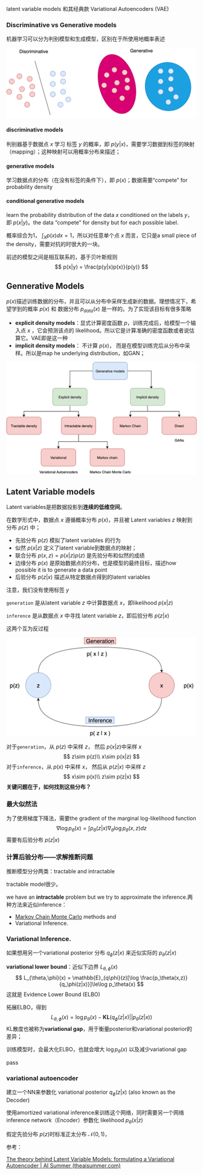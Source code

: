 latent variable models 和其经典款 Variational Autoencoders (VAE)

### Discriminative vs Generative models

机器学习可以分为判别模型和生成模型，区别在于所使用地概率表述

![discriminative-generative](./imags/discriminative-generative.png)

#### discriminative models

判别器基于数据点 $x$ 学习 标签 $y$ 的概率，即 $p(y|x)$，需要学习数据到标签的映射（mapping）；这种映射可以用概率分布来描述；

#### generative models

学习数据点的分布（在没有标签的条件下），即 $p(x)$；数据需要“compete” for probability density

#### conditional generative models

learn the probability distribution of the data $x$ conditioned on the labels $y$， 即 $p(x|y)$。the data “compete” for density but for each possible label.

概率综合为1， $\int_X p(x)dx=1$，所以对任意单个点 $x$ 而言，它只是a small piece of the density，需要对抗的时很大的一块。

前述的模型之间是相互联系的，基于贝叶斯规则
$$
p(x|y) = \frac{p(y|x)p(x)}{p(y)}
$$

## Gennerative Models

$p(x)$描述训练数据的分布，并且可以从分布中采样生成新的数据。理想情况下，希望学到的概率 $p(x)$ 和 数据分布 $p_{data}(x)$ 是一样的。为了实现该目标有很多策略

- **explicit density models**：显式计算密度函数 $p$，训练完成后，给模型一个输入点 $x$ ，它会预测该点的 likelihood。所以它是计算准确的密度函数或者说估算它。VAE即是这一种
- **implicit density models**： 不计算 $p(x)$， 而是在模型训练完后从分布中采样。所以是map he underlying distribution，如GAN；

![generative-models](./imags/generative-models.png)

## Latent Variable models

Latent variables是把数据投影到**连续的低维空间**。

在数学形式中，数据点 $x$ 遵循概率分布 $p(x)$，并且被 Latent variables $z$ 映射到分布 $p(z)$ 中；

- 先验分布 $p(z)$ 模拟了latent variables 的行为
- 似然 $p(x|z)$ 定义了latent variable到数据点的映射；
- 联合分布 $p(x,z)=p(x|z)p(z)$ 是先验分布和似然的成绩
- 边缘分布 $p(x)$ 是原始数据点的分布，也是模型的最终目标，描述how possible it is to generate a data point
- 后验分布 $p(z|x)$ 描述从特定数据点得到的latent variables 

注意，我们没有使用标签 $y$

`generation` 是从latent variable $z$ 中计算数据点 $x$，即likelihood $p(x|z)$

`inference`  是从数据点 $x$ 中寻找 latent variable $z$，即后验分布 $p(z|x)$

这两个互为反过程

![inference-generation](./imags/inference-generation.png)

对于`generation`，从 $p(z)$ 中采样 $z$， 然后 $p(x|z)$中采样 $x$
$$
z\sim p(z)\\
x\sim p(x|z)
$$
对于`inference`，从 $p(x)$ 中采样 $x$， 然后从 $p(z|x)$ 中采样 $z$
$$
x\sim p(x)\\
z\sim p(z|x)
$$
**关键问题在于，如何找到这些分布？**

### 最大似然法

为了使用梯度下降法，需要the gradient of the marginal log-likelihood function
$$
\nabla \log p_\theta(x) = \int p_\theta(z|x) \nabla_\theta \log p_\theta(x,z)dz
$$
需要有后验分布 $p(z|x)$

### 计算后验分布——求解推断问题

推断模型分分两类：tractable and intractable

tractable model很少。

we have an **intractable** problem but we try to approximate the inference.两种方法来近似inference：

- [Markov Chain Monte Carlo](https://en.wikipedia.org/wiki/Markov_chain_Monte_Carlo) methods and
- Variational Inference.

### Variational Inference.

如果想用另一个variational posterior 分布 $q_\phi(z|x)$ 来近似实际的 $p_\theta(z|x)$

**variational lower bound**：近似下边界 $L_{\theta,\phi}(x)$
$$
L_{\theta,\phi}(x) = \mathbb{E}_{q\phi}(z)[\log \frac{p_\theta(x,z)}{q_\phi(z|x)}]\le\log p_\theta(x)
$$
这就是 Evidence Lower Bound (ELBO) 

拓展ELBO，得到
$$
L_{\theta,\phi}(x) = \log p_\theta(x)-\mathbf{KL}(q_\phi(z|x)||p_\theta(z|x))
$$
KL散度也被称为**variational gap**，用于衡量posterior和variational posterior的差异；

训练模型时，会最大化ELBO，也就会增大 $\log p_\theta(x)$ 以及减少variational gap

pass



### variational autoencoder

建立一个NN来参数化 variational posterior $q_\phi(z|x)$ (also known as the Decoder)

使用amortized variational inference来训练这个网络，同时需要另一个网络 inference network（Encoder）参数化 likelihood $p_\theta(x|z)$



假定先验分布 $p(z)$时标准正太分布 $\mathcal{N}(0,1)$，

参考：

[The theory behind Latent Variable Models: formulating a Variational Autoencoder | AI Summer (theaisummer.com)](https://theaisummer.com/latent-variable-models/)